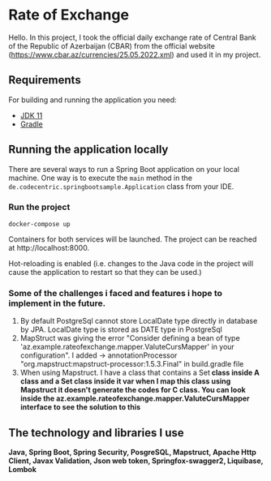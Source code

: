 # Rate of Exchange

Hello. In this project, I took the official daily exchange rate of Central Bank of the Republic of Azerbaijan (CBAR) from the official website (https://www.cbar.az/currencies/25.05.2022.xml) and used it in my project.
  
  
  ## Requirements

For building and running the application you need:

- [JDK 11]([http://www.oracle.com/technetwork/java/javase/downloads/jdk8-downloads-2133151.html](https://www.oracle.com/eg/java/technologies/javase/jdk11-archive-downloads.html))
- [Gradle ]([https://maven.apache.org](https://gradle.org/install/))

## Running the application locally

There are several ways to run a Spring Boot application on your local machine. One way is to execute the `main` method in the `de.codecentric.springbootsample.Application` class from your IDE.

### Run the project

```
docker-compose up
````

Containers for both services will be launched. The project can be reached at http://localhost:8000.

Hot-reloading is enabled (i.e. changes to the Java code in the project will cause the application to restart so that they 
can be used.)


### Some of the challenges i faced and features i hope to implement in the future.
1. By default PostgreSql cannot store LocalDate type directly in database by JPA. LocalDate type is stored as DATE type in PostgreSql
2. MapStruct was giving the error "Consider defining a bean of type 'az.example.rateofexchange.mapper.ValuteCursMapper' in your configuration".
I added  -> annotationProcessor "org.mapstruct:mapstruct-processor:1.5.3.Final" in build.gradle file
3. When using Mapstruct. I have a class that contains a Set<B> class inside A class and a Set<C> class inside it
var when I map this class using Mapstruct it doesn't generate the codes for C class. You can look inside the az.example.rateofexchange.mapper.ValuteCursMapper interface to see the solution to this

## The technology and libraries I use
Java, Spring Boot, Spring Security, PosgreSQL, Mapstruct, Apache Http Client, Javax Validation, Json web token, Springfox-swagger2, Liquibase, Lombok
